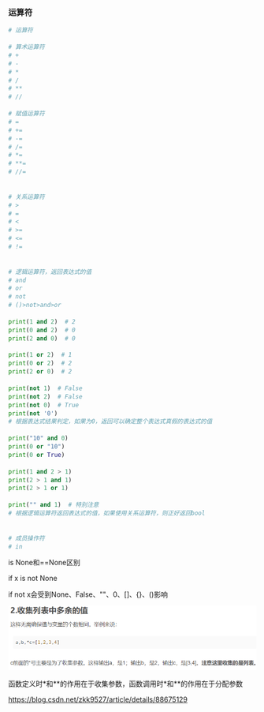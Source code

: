 ### 运算符

```python
# 运算符

# 算术运算符
# +
# -
# *
# /
# **
# //

# 赋值运算符
# =
# +=
# -=
# /=
# *=
# **=
# //=


# 关系运算符
# >
# =
# <
# >=
# <=
# !=


# 逻辑运算符，返回表达式的值
# and
# or
# not
# ()>not>and>or

print(1 and 2)  # 2
print(0 and 2)  # 0
print(2 and 0)  # 0

print(1 or 2)  # 1
print(0 or 2)  # 2
print(2 or 0)  # 2

print(not 1)  # False
print(not 2)  # False
print(not 0)  # True
print(not '0')
# 根据表达式结果判定，如果为0，返回可以确定整个表达式真假的表达式的值

print("10" and 0)
print(0 or "10")
print(0 or True)

print(1 and 2 > 1)
print(2 > 1 and 1)
print(2 > 1 or 1)

print("" and 1)  # 特别注意
# 根据逻辑运算符返回表达式的值，如果使用关系运算符，则正好返回bool


# 成员操作符
# in
```



is None和==None区别



if x is not None

if not x会受到None、False、""、0、[]、{}、()影响











![image-20221111174628592](5.运算符.assets/image-20221111174628592.png)



函数定义时\*和\*\*的作用在于收集参数，函数调用时\*和\*\*的作用在于分配参数

https://blog.csdn.net/zkk9527/article/details/88675129